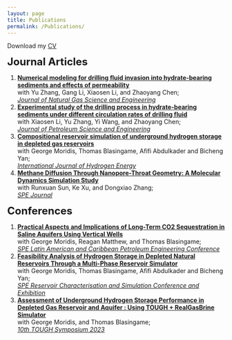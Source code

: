```yaml
---
layout: page
title: Publications
permalink: /Publications/
---
```

Download my <a href="https://www.dropbox.com/scl/fi/jv6h8qvno7dp75kecc15y/Resume-Tianjia-huang.pdf?rlkey=mnf78b8mk4yjp15inec5bqsyj&dl=0" download="Tianjia Huang- CV">CV</a><br>

<font size="+2"><strong>Journal Articles</strong></font><br>
<ol>
<li><strong><a href="https://www.sciencedirect.com/science/article/pii/S1875510020300937">Numerical modeling for drilling fluid invasion into hydrate-bearing sediments and effects of permeability</a></strong><br>with Yu Zhang, Gang Li, Xiaosen Li, and Zhaoyang Chen;<br><u><i>Journal of Natural Gas Science and Engineering</i></u><br></li>

<li><strong><a href="https://www.sciencedirect.com/science/article/pii/S0920410520300978">Experimental study of the drilling process in hydrate-bearing sediments under different circulation rates of drilling fluid</a></strong><br>with Xiaosen Li, Yu Zhang, Yi Wang, and Zhaoyang Chen;<br><u><i>Journal of Petroleum Science and Engineering</i></u><br></li>

<li><strong><a href="https://www.sciencedirect.com/science/article/pii/S0360319923028082">Compositional reservoir simulation of underground hydrogen storage in depleted gas reservoirs</a></strong><br>with George Moridis, Thomas Blasingame, Afifi Abdulkader and Bicheng Yan;<br><u><i>International Journal of Hydrogen Energy</i></u><br></li>

<li><strong><a href="https://onepetro.org/SJ/article/28/02/819/508682/Methane-Diffusion-Through-Nanopore-Throat-Geometry">Methane Diffusion Through Nanopore-Throat Geometry: A Molecular Dynamics Simulation Study</a></strong><br>with Runxuan Sun, Ke Xu, and Dongxiao Zhang;<br><u><i>SPE Journal</i></u><br></li>
</ol>
<font size="+2"><strong>Conferences</strong></font><br>
<ol>
<li><strong><a href="https://onepetro.org/SPELACP/proceedings/23LACP/2-23LACP/D021S011R001/520105">Practical Aspects and Implications of Long-Term CO2 Sequestration in Saline Aquifers Using Vertical Wells</a></strong><br>with George Moridis, Reagan Matthew, and Thomas Blasingame;<br><u><i>SPE Latin American and Caribbean Petroleum Engineering Conference</i></u><br></li>

<li><strong><a href="https://onepetro.org/SPERCSC/proceedings/22RCSC/3-22RCSC/D031S017R001/515759">Feasibility Analysis of Hydrogen Storage in Depleted Natural Reservoirs Through a Multi-Phase Reservoir Simulator</a></strong><br>with George Moridis, Thomas Blasingame, Afifi Abdulkader and Bicheng Yan;<br><u><i>SPE Reservoir Characterisation and Simulation Conference and Exhibition</i></u><br></li>

<li><strong><a href="https://eesa.lbl.gov/2023-tough-symposium/symposium-agenda/">Assessment of Underground Hydrogen Storage Performance in Depleted Gas Reservoir and Aquifer : Using TOUGH + RealGasBrine Simulator</a></strong><br>with George Moridis, and Thomas Blasingame;<br><u><i>10th TOUGH Symposium 2023</i></u><br></li>
</ol>